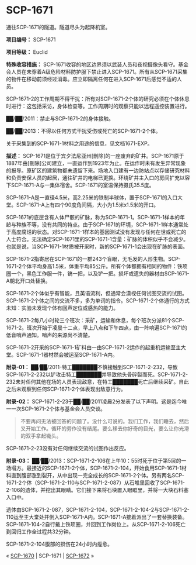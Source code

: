 # SCP-1671
                        




通往SCP-1671的隧道。隧道尽头为起降机室。



**项目编号：** SCP-1671

**项目等级：** Euclid

**特殊收容措施：** SCP-1671收容的地区边界须以武装人员和夜视摄像头看守。基金会人员在未穿着A级危险材料防护服下禁止进入SCP-1671。所有从SCP-1671采集的物件在移动前须经过消毒。应立即隔离任何在进入SCP-1671后感觉不适的人员。

SCP-1671-2的工作周期不得干扰：所有对SCP-1671-2个体的研究必须在个体休息时进行：这包括采访，身体检查等。工作周期时的观察只能以远程遥控装置进行。

██/██/2011：禁止与SCP-1671-2的身体接触。

██/██/2013：不得以任何方式干扰受伤或死亡的SCP-1671-2个体。

关于采集到的SCP-1671-1材料之用途的信息，见文档1671-EXP。

**描述：** SCP-1671是位于宾夕法尼亚州[刪除]的一座废弃的矿井。SCP-1671原于1887年由[刪除]公司建立，一直运作到1923年为止。在运作时未有发生异常现象的报导。原矿区的建筑物都未遗留下来。场地入口建有一边防站点以存储研究材料和负责安保人员的起居，通往矿井的电梯已更换。环绕矿井主入口的房间扩充以容下SCP-1671-A与一集体宿舍。SCP-1671的室温保持摄氏35.5度。

SCP-1671-A是一直径4.5米，高2.25米的铁制半球体，置于SCP-1671的入口大堂。SCP-1671-A上有四个90度角间隔，大小为1.5米x1.5米的开口。

SCP-1671的底层含有人体尸骸的矿脉，称为SCP-1671-1。SCP-1671-1样本的年龄与种族不等，没有共同的特点。由于SCP-1671的环境，SCP-1671-1样本通常处于高度腐烂的状态。对SCP-1671-1样本的基因测试没有发现与任何在世或死亡的人士符合。无法确定SCP-1671里的SCP-1671-1含量：矿脉的体积似乎不会减少。也就是说，当SCP-1671-1材质被开采时，新的SCP-1671-1会出现在矿脉的表面。

SCP-1671-2指寄居在SCP-1671的一群243个盲眼，无毛发的人形生物。SCP-1671-2个体平均身高1.5米，体重平均85公斤。所有个体都拥有相同的物件：铁项圈一个，黑色工作服一件，镐一把，以及铲一把。损坏或遗失的器材由SCP-1671-A朝北开口处替换。

SCP-1671-2个体似乎有智能，且英语流利，但通常会漠视任何试图交流的试图。SCP-1671-2个体之间的交流不多，多为单词的指令。SCP-1671-2个体通行的方式未知：实验未发现个体有回声定位或感热的能力。

SCP-1671-2每八小时轮三个班次：采矿，运输和休息，每个班次分派81个SCP-1671-2。班次开始于凌晨十二点，早上八点和下午四点，由一阵响遍SCP-1671的低音哨声通知。哨声的来源尚不清楚。

SCP-1671-2开采的SCP-1671-1矿料由一由SCP-1671-2运作的起重机运输至主大堂。SCP-1671-1器材然会被运至SCP-1671-A内。

**附录-01：** ██/██/2011-特工███████不慎接触到SCP-1671-2-232，导致SCP-1671-2-232以铲攻击特工███████并导致他头骨碎裂而死。SCP-1671-2-232未对任何其他在场的人员表现敌意，在特工███████死亡后继续采矿。自此之后未观察到任何SCP-1671-2个体表现出敌意行为。

**附录-02：** SCP-1671-2-23于██/██/2011凌晨2分发表了以下声明。这是迄今唯一一次SCP-1671-2个体与基金会人员交谈。


> 不要再问无法被回答的问题了。没什么可说的。我们工作，我们睡去，然后又开始工作。循环的劳作没有结尾。要么移去你好奇的目光，要么让你光滑的双手拿起锄头。
> 

SCP-1671-2-23没有对任何继续交流的试图作出反应。

**附录-03：** ██/██/2013：SCP-1671-2-106在上午10：55时死于位于第5层的一场塌方。最接近的SCP-1671-2个体，SCP-1671-2-104，开始食用SCP-1671-1材料直到腹部涨到裂开，从中出现一完全成长的SCP-1671-2个体。另有两名SCP-1671-2个体（SCP-1671-2-110与SCP-1671-2-087）从石堆里回收了SCP-1671-2-106的遗体，并挖出其眼睛。它们接下来将石块置入眼眶里，并将一大块石料塞入口中。

遗体由SCP-1671-2-087，SCP-1671-2-104，SCP-1671-2-104-2与SCP-1671-2-110运至主大堂处并倒入SCP-1671-A内。SCP-1671-A接着派出了一套替换装备。SCP-1671-104-2自行戴上铁项圈，并回到工作岗位上。从SCP-1671-2-106死亡到回归工作全过程共32分钟。

SCP-1671-2-104腹部的损伤在24小时内痊愈。



« [SCP-1670](/scp-1670) | SCP-1671 | [SCP-1672](/scp-1672) »





                    